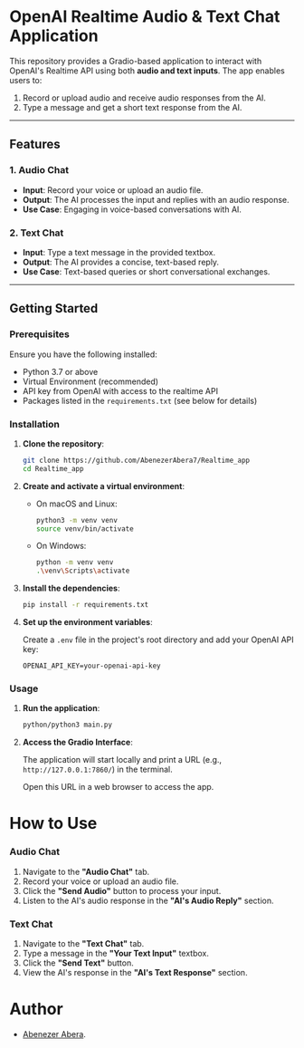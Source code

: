 # OpenAI Realtime Audio & Text Chat Application

This repository provides a Gradio-based application to interact with OpenAI's Realtime API using both **audio and text inputs**. The app enables users to:
1. Record or upload audio and receive audio responses from the AI.
2. Type a message and get a short text response from the AI.

---

## Features

### 1. **Audio Chat**
- **Input**: Record your voice or upload an audio file.
- **Output**: The AI processes the input and replies with an audio response.
- **Use Case**: Engaging in voice-based conversations with AI.

### 2. **Text Chat**
- **Input**: Type a text message in the provided textbox.
- **Output**: The AI provides a concise, text-based reply.
- **Use Case**: Text-based queries or short conversational exchanges.

---


## Getting Started

### Prerequisites

Ensure you have the following installed:

- Python 3.7 or above
- Virtual Environment (recommended)
- API key from OpenAI with access to the realtime API
- Packages listed in the `requirements.txt` (see below for details)

### Installation

1. **Clone the repository**:

   ```bash
   git clone https://github.com/AbenezerAbera7/Realtime_app
   cd Realtime_app
   ```

2. **Create and activate a virtual environment**:

   - On macOS and Linux:
     ```bash
     python3 -m venv venv
     source venv/bin/activate
     ```
   - On Windows:
     ```bash
     python -m venv venv
     .\venv\Scripts\activate
     ```

3. **Install the dependencies**:

   ```bash
   pip install -r requirements.txt
   ```

4. **Set up the environment variables**:

   Create a `.env` file in the project's root directory and add your OpenAI API key:
   
   ```
   OPENAI_API_KEY=your-openai-api-key
   ```

### Usage

1. **Run the application**:

   ```bash
   python/python3 main.py
   ```

2. **Access the Gradio Interface**:

   The application will start locally and print a URL (e.g., `http://127.0.0.1:7860/`) in the terminal.

   Open this URL in a web browser to access the app.



# How to Use

### **Audio Chat**
1. Navigate to the **"Audio Chat"** tab.
2. Record your voice or upload an audio file.
3. Click the **"Send Audio"** button to process your input.
4. Listen to the AI's audio response in the **"AI's Audio Reply"** section.

### **Text Chat**
1. Navigate to the **"Text Chat"** tab.
2. Type a message in the **"Your Text Input"** textbox.
3. Click the **"Send Text"** button.
4. View the AI's response in the **"AI's Text Response"** section.

# **Author**

- [Abenezer Abera](https://github.com/AbenezerAbera7).
